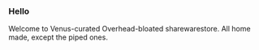 ### Hello

Welcome to Venus-curated Overhead-bloated sharewarestore. All home made, except the piped ones.

